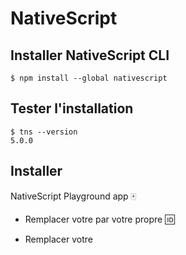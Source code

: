 
# NativeScript


## Installer NativeScript CLI

```
$ npm install --global nativescript
```

## Tester l'installation

```
$ tns --version
5.0.0
```

## Installer  

 NativeScript Playground app   :mahjong:
 
* Remplacer votre <ID> par votre propre :id:
 
* Remplacer votre <template> par :
 
 - angular
 
 - tns-template-drawer-navigation-ng

 - tns-template-tab-navigation-ng


 
```
$ tns create b<ID> --template <template>
```

# References: 

https://docs.nativescript.org/app-and-screen-templates/app-templates
